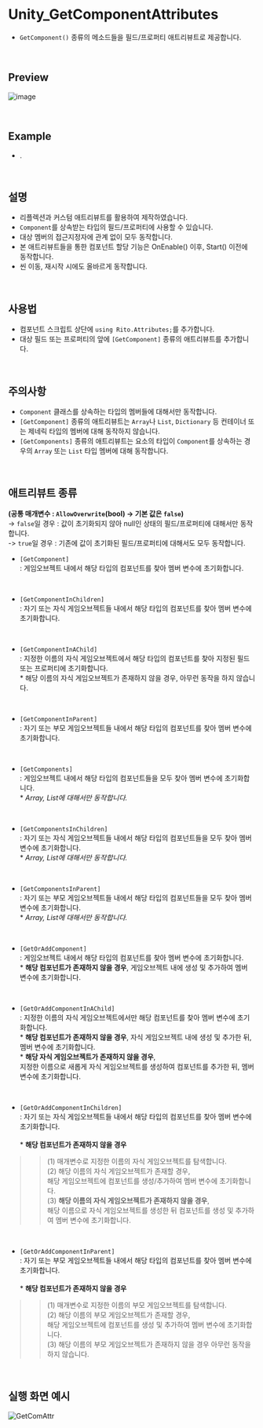 # Unity_GetComponentAttributes
 - ```GetComponent()``` 종류의 메소드들을 필드/프로퍼티 애트리뷰트로 제공합니다.
 
<br>

## Preview
![image](https://user-images.githubusercontent.com/42164422/78679874-bb384780-7925-11ea-9975-186a3ef34c24.png)

 <br>

## Example
- .

 <br>

## 설명
  - 리플렉션과 커스텀 애트리뷰트를 활용하여 제작하였습니다.
  - ```Component```를 상속받는 타입의 필드/프로퍼티에 사용할 수 있습니다.
  - 대상 멤버의 접근지정자에 관계 없이 모두 동작합니다.
  - 본 애트리뷰트들을 통한 컴포넌트 할당 기능은 OnEnable() 이후, Start() 이전에 동작합니다.
  - 씬 이동, 재시작 시에도 올바르게 동작합니다.
 
  <br>

## 사용법
  - 컴포넌트 스크립트 상단에 ```using Rito.Attributes;```를 추가합니다.
  - 대상 필드 또는 프로퍼티의 앞에 ```[GetComponent]``` 종류의 애트리뷰트를 추가합니다.
 
  <br>
  
## 주의사항
  - ```Component``` 클래스를 상속하는 타입의 멤버들에 대해서만 동작합니다.
  - ```[GetComponent]``` 종류의 애트리뷰트는 ```Array```나 ```List```, ```Dictionary``` 등 컨테이너 또는 제네릭 타입의 멤버에 대해 동작하지 않습니다.
  - ```[GetComponents]``` 종류의 애트리뷰트는 요소의 타입이 ```Component```를 상속하는 경우의 ```Array``` 또는 ```List``` 타입 멤버에 대해 동작합니다.
  
  <br>
  
## 애트리뷰트 종류
  **(공통 매개변수 : ```AllowOverwrite```(bool) -> 기본 값은 ```false```)**
  <br> -> ```false```일 경우 : 값이 초기화되지 않아 null인 상태의 필드/프로퍼티에 대해서만 동작합니다.
  <br> -> ```true```일 경우 : 기존에 값이 초기화된 필드/프로퍼티에 대해서도 모두 동작합니다.
 
  - ```[GetComponent]```
   <br>: 게임오브젝트 내에서 해당 타입의 컴포넌트를 찾아 멤버 변수에 초기화합니다.
   <br>
   
  - ```[GetComponentInChildren]```
   <br>: 자기 또는 자식 게임오브젝트들 내에서 해당 타입의 컴포넌트를 찾아 멤버 변수에 초기화합니다.
   <br>
   
  - ```[GetComponentInAChild]```
   <br>: 지정한 이름의 자식 게임오브젝트에서 해당 타입의 컴포넌트를 찾아 지정된 필드 또는 프로퍼티에 초기화합니다.
   <br>* 해당 이름의 자식 게임오브젝트가 존재하지 않을 경우, 아무런 동작을 하지 않습니다.
   <br>
   
  - ```[GetComponentInParent]```
   <br>: 자기 또는 부모 게임오브젝트들 내에서 해당 타입의 컴포넌트를 찾아 멤버 변수에 초기화합니다.
   <br>
  
  - ```[GetComponents]```
   <br>: 게임오브젝트 내에서 해당 타입의 컴포넌트들을 모두 찾아 멤버 변수에 초기화합니다.
   <br>* *Array, List에 대해서만 동작합니다.*
   <br>
   
  - ```[GetComponentsInChildren]```
   <br>: 자기 또는 자식 게임오브젝트들 내에서 해당 타입의 컴포넌트들을 모두 찾아 멤버 변수에 초기화합니다.
   <br>* *Array, List에 대해서만 동작합니다.*
   <br>
   
  - ```[GetComponentsInParent]```
   <br>: 자기 또는 부모 게임오브젝트들 내에서 해당 타입의 컴포넌트들을 모두 찾아 멤버 변수에 초기화합니다.
   <br>* *Array, List에 대해서만 동작합니다.*
   <br>
  
  - ```[GetOrAddComponent]```
   <br>: 게임오브젝트 내에서 해당 타입의 컴포넌트를 찾아 멤버 변수에 초기화합니다.
   <br>* **해당 컴포넌트가 존재하지 않을 경우**, 게임오브젝트 내에 생성 및 추가하여 멤버 변수에 초기화합니다.
   <br>
  
  - ```[GetOrAddComponentInAChild]```
   <br>: 지정한 이름의 자식 게임오브젝트에서만 해당 컴포넌트를 찾아 멤버 변수에 초기화합니다.
   <br>* **해당 컴포넌트가 존재하지 않을 경우**, 자식 게임오브젝트 내에 생성 및 추가한 뒤, 멤버 변수에 초기화합니다.
   <br>* **해당 자식 게임오브젝트가 존재하지 않을 경우**,
   <br> 지정한 이름으로 새롭게 자식 게임오브젝트를 생성하여 컴포넌트를 추가한 뒤, 멤버 변수에 초기화합니다.
   <br>
   
  - ```[GetOrAddComponentInChildren]```
   <br>: 자기 또는 자식 게임오브젝트들 내에서 해당 타입의 컴포넌트를 찾아 멤버 변수에 초기화합니다.
   <br><br>* **해당 컴포넌트가 존재하지 않을 경우**
   >> (1) 매개변수로 지정한 이름의 자식 게임오브젝트를 탐색합니다.
   <br> (2) 해당 이름의 자식 게임오브젝트가 존재할 경우,
   <br>     해당 게임오브젝트에 컴포넌트를 생성/추가하여 멤버 변수에 초기화합니다.
   <br> (3) **해당 이름의 자식 게임오브젝트가 존재하지 않을 경우**, 
   <br>     해당 이름으로 자식 게임오브젝트를 생성한 뒤 컴포넌트를 생성 및 추가하여 멤버 변수에 초기화합니다.
   <br>
   
  - ```[GetOrAddComponentInParent]```
   <br>: 자기 또는 부모 게임오브젝트들 내에서 해당 타입의 컴포넌트를 찾아 멤버 변수에 초기화합니다.
   <br><br>* **해당 컴포넌트가 존재하지 않을 경우**
   >> (1) 매개변수로 지정한 이름의 부모 게임오브젝트를 탐색합니다.
   <br> (2) 해당 이름의 부모 게임오브젝트가 존재할 경우, 
   <br>     해당 게임오브젝트에 컴포넌트를 생성 및 추가하여 멤버 변수에 초기화합니다.
   <br> (3) 해당 이름의 부모 게임오브젝트가 존재하지 않을 경우 아무런 동작을 하지 않습니다.
  
  <br>
  
## 실행 화면 예시
  ![GetComAttr](https://user-images.githubusercontent.com/42164422/78687106-c643a580-792e-11ea-9cbf-e5204d5e17ed.gif)
